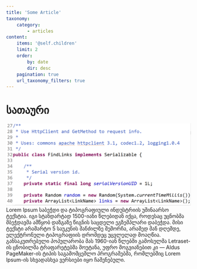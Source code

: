```yaml
---
title: 'Some Article'
taxonomy:
    category:
        - articles
content:
    items: '@self.children'
    limit: 2
    order:
        by: date
        dir: desc
    pagination: true
    url_taxonomy_filters: true
---
```


# სათაური
![](just_some_code1.png?resize=700,300)
Lorem Ipsum საბეჭდი და ტიპოგრაფიული ინდუსტრიის უშინაარსო ტექსტია. იგი სტანდარტად 1500-იანი წლებიდან იქცა, როდესაც უცნობმა მბეჭდავმა ამწყობ დაზგაზე წიგნის საცდელი ეგზემპლარი დაბეჭდა. მისი ტექსტი არამარტო 5 საუკუნის მანძილზე შემორჩა, არამედ მან დღემდე, ელექტრონული ტიპოგრაფიის დრომდეც უცვლელად მოაღწია. განსაკუთრებული პოპულარობა მას 1960-იან წლებში გამოსულმა Letraset-ის ცნობილმა ტრაფარეტებმა მოუტანა, უფრო მოგვიანებით კი — Aldus PageMaker-ის ტიპის საგამომცემლო პროგრამებმა, რომლებშიც Lorem Ipsum-ის სხვადასხვა ვერსიები იყო ჩაშენებული.

